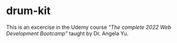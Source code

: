 # drum-kit

This is an excercise in the Udemy course *"The complete 2022 Web Development Bootcamp"* taught by Dr. Angela Yu. 
